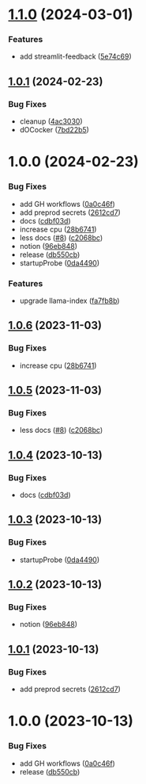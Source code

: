 # [1.1.0](https://github.com/betagouv/ragga/compare/v1.0.1...v1.1.0) (2024-03-01)


### Features

* add streamlit-feedback ([5e74c69](https://github.com/betagouv/ragga/commit/5e74c694dc88a25e6e226698cad9d48f8a2a20aa))

## [1.0.1](https://github.com/betagouv/ragga/compare/v1.0.0...v1.0.1) (2024-02-23)


### Bug Fixes

* cleanup ([4ac3030](https://github.com/betagouv/ragga/commit/4ac303068b4af22ce5b7dd0d1e98916f01d47fda))
* dOCocker ([7bd22b5](https://github.com/betagouv/ragga/commit/7bd22b5bbac1e488a357923454da2935f6724191))

# 1.0.0 (2024-02-23)


### Bug Fixes

* add GH workflows ([0a0c46f](https://github.com/betagouv/ragga/commit/0a0c46f36d98c1133f9dfefa47582958253f0cd9))
* add preprod secrets ([2612cd7](https://github.com/betagouv/ragga/commit/2612cd71051870dcd351c52f9cfab0a49bfb5e22))
* docs ([cdbf03d](https://github.com/betagouv/ragga/commit/cdbf03d5f5856cd0d2395323aa1531ade326dce8))
* increase cpu ([28b6741](https://github.com/betagouv/ragga/commit/28b67415963f253194efb7937a3d377a4a2312ea))
* less docs ([#8](https://github.com/betagouv/ragga/issues/8)) ([c2068bc](https://github.com/betagouv/ragga/commit/c2068bc9797b371220a9a447afdc74e1bbbf44b1))
* notion ([96eb848](https://github.com/betagouv/ragga/commit/96eb84839b5b68f55568ba724767cff75562c9cf))
* release ([db550cb](https://github.com/betagouv/ragga/commit/db550cb5a98ee157f4f0a283a0d1325dd9a90004))
* startupProbe ([0da4490](https://github.com/betagouv/ragga/commit/0da4490bc906dff8a0c5ed7fc909dffcbaee76c8))


### Features

* upgrade llama-index ([fa7fb8b](https://github.com/betagouv/ragga/commit/fa7fb8b3f8c9a2ff0bd0bbaa689b1b1166894322))

## [1.0.6](https://github.com/SocialGouv/ragga/compare/v1.0.5...v1.0.6) (2023-11-03)


### Bug Fixes

* increase cpu ([28b6741](https://github.com/SocialGouv/ragga/commit/28b67415963f253194efb7937a3d377a4a2312ea))

## [1.0.5](https://github.com/SocialGouv/ragga/compare/v1.0.4...v1.0.5) (2023-11-03)


### Bug Fixes

* less docs ([#8](https://github.com/SocialGouv/ragga/issues/8)) ([c2068bc](https://github.com/SocialGouv/ragga/commit/c2068bc9797b371220a9a447afdc74e1bbbf44b1))

## [1.0.4](https://github.com/SocialGouv/ragga/compare/v1.0.3...v1.0.4) (2023-10-13)


### Bug Fixes

* docs ([cdbf03d](https://github.com/SocialGouv/ragga/commit/cdbf03d5f5856cd0d2395323aa1531ade326dce8))

## [1.0.3](https://github.com/SocialGouv/ragga/compare/v1.0.2...v1.0.3) (2023-10-13)


### Bug Fixes

* startupProbe ([0da4490](https://github.com/SocialGouv/ragga/commit/0da4490bc906dff8a0c5ed7fc909dffcbaee76c8))

## [1.0.2](https://github.com/SocialGouv/ragga/compare/v1.0.1...v1.0.2) (2023-10-13)


### Bug Fixes

* notion ([96eb848](https://github.com/SocialGouv/ragga/commit/96eb84839b5b68f55568ba724767cff75562c9cf))

## [1.0.1](https://github.com/SocialGouv/ragga/compare/v1.0.0...v1.0.1) (2023-10-13)


### Bug Fixes

* add preprod secrets ([2612cd7](https://github.com/SocialGouv/ragga/commit/2612cd71051870dcd351c52f9cfab0a49bfb5e22))

# 1.0.0 (2023-10-13)


### Bug Fixes

* add GH workflows ([0a0c46f](https://github.com/SocialGouv/ragga/commit/0a0c46f36d98c1133f9dfefa47582958253f0cd9))
* release ([db550cb](https://github.com/SocialGouv/ragga/commit/db550cb5a98ee157f4f0a283a0d1325dd9a90004))
